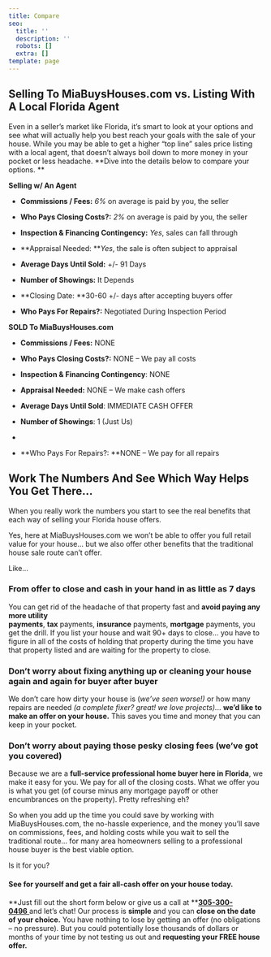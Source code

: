 ```yaml
---
title: Compare
seo:
  title: ''
  description: ''
  robots: []
  extra: []
template: page
---
```

## Selling To MiaBuysHouses.com vs. Listing With A Local Florida Agent

Even in a seller’s market like Florida, it’s smart to look at your options and see what will actually help you best reach your goals with the sale of your house. While you may be able to get a higher “top line” sales price listing with a local agent, that doesn’t always boil down to more money in your pocket or less headache. \*\*Dive into the details below to compare your options. \*\*

**Selling w/ An Agent**

*   **Commissions / Fees:** *6%* on average is paid by you, the seller

*   **Who Pays Closing Costs?:** *2%* on average is paid by you, the seller

*   **Inspection & Financing Contingency:**  *Yes*, sales can fall through

*   **Appraisal Needed: ***Yes*, the sale is often subject to appraisal

*   **Average Days Until Sold:** +/- 91 Days

*   **Number of Showings:** It Depends

*   **Closing Date: **30-60 +/- days after accepting buyers offer

*   **Who Pays For Repairs?:** Negotiated During Inspection Period

**SOLD To MiaBuysHouses.com**

*   **Commissions / Fees:** NONE

*   **Who Pays Closing Costs?:** NONE – We pay all costs

*   **Inspection & Financing Contingency**: NONE

*   **Appraisal Needed:** NONE – We make cash offers

*   **Average Days Until Sold**: IMMEDIATE CASH OFFER

*   **Number of Showings**: 1 (Just Us)

*   ```
     
    ```

*   **Who Pays For Repairs?: **NONE – We pay for all repairs

## Work The Numbers And See Which Way Helps You Get There…

When you really work the numbers you start to see the real benefits that each way of selling your Florida house offers.

Yes, here at MiaBuysHouses.com we won’t be able to offer you full retail value for your house… but we also offer other benefits that the traditional house sale route can’t offer.

Like…

### **From offer to close** and cash in your hand in as little as 7 days

You can get rid of the headache of that property fast and **avoid paying any more utility payments**, **tax** payments, **insurance** payments, **mortgage** payments, you get the drill. If you list your house and wait 90+ days to close… you have to figure in all of the costs of holding that property during the time you have that property listed and are waiting for the property to close.

### **Don’t worry about fixing anything up** or cleaning your house again and again for buyer after buyer

We don’t care how dirty your house is (*we’ve seen worse!)* or how many repairs are needed *(a complete fixer? great! we love projects).*.. **we’d like to make an offer on your house.** This saves you time and money that you can keep in your pocket.

### **Don’t worry about paying those pesky closing fees** (we’ve got you covered)

Because we are a **full-service professional home buyer here in Florida**, we make it easy for you. We pay for all of the closing costs. What we offer you is what you get (of course minus any mortgage payoff or other encumbrances on the property). Pretty refreshing eh?

So when you add up the time you could save by working with MiaBuysHouses.com, the no-hassle experience, and the money you’ll save on commissions, fees, and holding costs while you wait to sell the traditional route… for many area homeowners selling to a professional house buyer is the best viable option.

Is it for you?

#### See for yourself and get a **fair all-cash offer** on your house **today**.

\*\*Just fill out the short form below or give us a call at \*\*[**305-300-0496** ](/contact)and let’s chat! Our process is **simple** and you can **close on the date of your choice.** You have nothing to lose by getting an offer (no obligations – no pressure). But you could potentially lose thousands of dollars or months of your time by not testing us out and **requesting your FREE house offer.**
